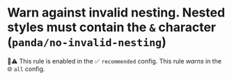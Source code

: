 # Warn against invalid nesting. Nested styles must contain the `&` character (`panda/no-invalid-nesting`)

💼⚠️ This rule is enabled in the ✅ `recommended` config. This rule _warns_ in the 🌐 `all` config.

<!-- end auto-generated rule header -->

